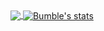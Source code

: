 <a href="https://github.com/itsbumble?tab=repositories">
  <img align="center" src="https://github-readme-stats.vercel.app/api/top-langs/?username=itsbumble&hide=scheme&count_private=true&title_color=EC5061&text_color=FBDCDF&icon_color=E89F9A&bg_color=0D1117" />
</a>
<a href="https://github.com/itsbumble?tab=repositories">
  <img align="center" src="https://github-readme-stats.vercel.app/api?username=itsbumble&show_icons=true&line_height=33&count_private=true&title_color=EC5061&text_color=FBDCDF&icon_color=E89F9A&bg_color=0D1117" alt="Bumble's stats" />
</a>
